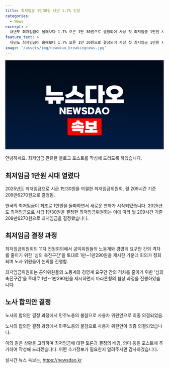 ```yaml
---
title: 최저임금 1만30원 내년 1.7% 인상
categories:
  - News
excerpt: >
  내년도 최저임금이 올해보다 1.7% 오른 1만 30원으로 결정되어 사상 첫 최저임금 1만원 시대를 열었다. 최저임금위원회는 12시간에 달하는 마라톤협상 끝에 결정했으며, 209만6270원이 된다. 이는 37년 만에 처음으로 1만원을 넘은 것이지만 인상률은 역대 두 번째로 낮은 수치이다. 노사 간 합의는 이뤄지지 않았지만, 노동계로서는 상징적인 숙원을 이뤄냈다. 반면, 중소기업에는 치명적인 영향을 미치리라는 우려가 있다. 최임위가 이날 결정한 최저임금액은 고용부장관에게 제출되어 후속 절차를 거쳐 확정될 전망이다.
feature_text: >
  내년도 최저임금이 올해보다 1.7% 오른 1만 30원으로 결정되어 사상 첫 최저임금 1만원 시대를 열었다. 최저임금위원회는 12시간에 달하는 마라톤협상 끝에 결정했으며, 209만6270원이 된다. 이는 37년 만에 처음으로 1만원을 넘은 것이지만 인상률은 역대 두 번째로 낮은 수치이다. 노사 간 합의는 이뤄지지 않았지만, 노동계로서는 상징적인 숙원을 이뤄냈다. 반면, 중소기업에는 치명적인 영향을 미치리라는 우려가 있다. 최임위가 이날 결정한 최저임금액은 고용부장관에게 제출되어 후속 절차를 거쳐 확정될 전망이다.
image: '/assets/img/newsdao_breakingnews.jpg'
---
```


<p><img src="/assets/img/newsdao_breakingnews.jpg" alt="cryptoinkorea 속보" /></p>

<p>안녕하세요. 최저임금 관련한 블로그 포스트를 작성해 드리도록 하겠습니다.</p>

<h2 data-ke-size="size26">최저임금 1만원 시대 열렸다</h2>

<p data-ke-size="size16">2025년도 최저임금으로 시급 1만30원을 의결한 최저임금위원회, 월 209시간 기준 209만6270원으로 결정됨.</p>

<p>한국의 최저임금이 최초로 1만원을 돌파하면서 새로운 변화가 시작되었습니다. 2025년도 최저임금으로 시급 1만30원을 결정한 최저임금위원회는 이에 따라 월 209시간 기준 209만6270원으로 최저임금을 결정했습니다.</p>

<h2 data-ke-size="size26">최저임금 결정 과정</h2>

<p data-ke-size="size16">최저임금위원회의 11차 전원회의에서 공익위원들의 노동계와 경영계 요구안 간의 격차를 줄이기 위한 '심의 촉진구간'을 토대로 1만∼1만290원을 제시한 가운데 회의가 정회되며 노사 위원들이 논의를 진행함.</p>

<p>최저임금위원회는 공익위원들의 노동계와 경영계 요구안 간의 격차를 줄이기 위한 '심의 촉진구간'을 토대로 1만∼1만290원을 제시하면서 마라톤형의 협상 과정을 진행하였습니다.</p>

<h2 data-ke-size="size26">노사 합의안 결정</h2>

<p data-ke-size="size16">노사의 합의안 결정 과정에서 민주노총의 불참으로 사용자 위원안으로 최종 의결되었음.</p>

<p>노사의 합의안 결정 과정에서 민주노총의 불참으로 사용자 위원안이 최종 의결되었습니다.</p>

<p>이와 같은 상황을 고려하며 최저임금에 대한 토론과 결정의 배경, 의미 등을 포스트에 추가하여 작성해 드리겠습니다. 어떤 추가정보가 필요한지 알려주시면 감사하겠습니다.</p>
실시간 뉴스 속보는, <a href="https://newsdao.kr" rel="dofollow">https://newsdao.kr</a>


